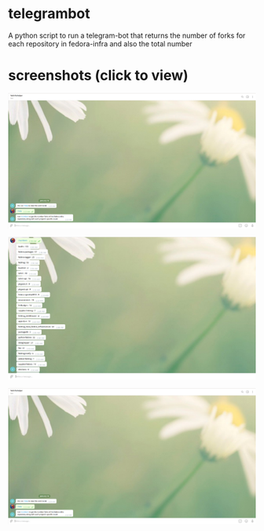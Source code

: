 # telegrambot
A python script to run a telegram-bot that returns the number of forks for each repository in fedora-infra and also 
the total number

# screenshots (click to view)
![telegram try](https://raw.githubusercontent.com/sashreek1/telegrambot/master/screenshots/Screenshot%20from%202020-01-10%2002-23-49.png)

![telegram try](https://github.com/sashreek1/telegrambot/blob/master/screenshots/Screenshot%20from%202020-01-10%2002-31-04.png)

![telegram try](https://raw.githubusercontent.com/sashreek1/telegrambot/master/screenshots/Screenshot%20from%202020-01-10%2002-23-49.png)
